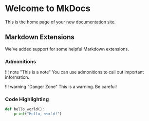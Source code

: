 # Welcome to MkDocs

This is the home page of your new documentation site.

## Markdown Extensions

We've added support for some helpful Markdown extensions.

### Admonitions

!!! note "This is a note"
    You can use admonitions to call out important information.

!!! warning "Danger Zone"
    This is a warning. Be careful!

### Code Highlighting

```python
def hello_world():
    print("Hello, world!")
```